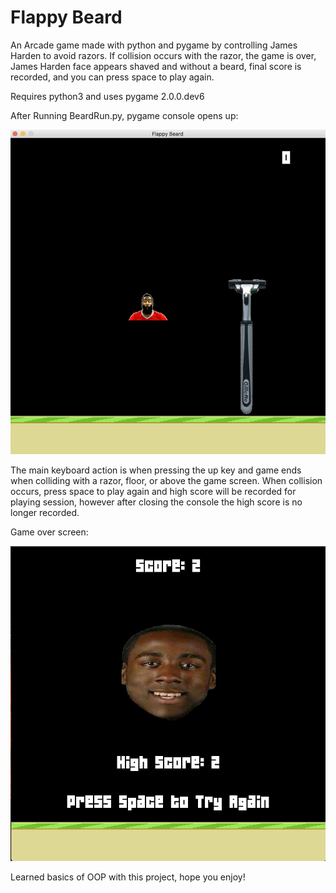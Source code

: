 # Flappy Beard
An Arcade game made with python and pygame by controlling James Harden to avoid razors. If collision occurs with the razor, the game is over, James Harden face appears shaved and without a beard, final score is recorded, and you can press space to play again. 

Requires python3 and uses pygame 2.0.0.dev6 

After Running BeardRun.py, pygame console opens up: 

<img src="Images/openingScreen.png" width="600">

The main keyboard action is when pressing the up key and game ends when colliding with a razor, floor, or above the game screen. 
When collision occurs, press space to play again and high score will be recorded for playing session, however after closing the console
the high score is no longer recorded. 

Game over screen:

<img src="Images/gameOver.png" width="600">

Learned basics of OOP with this project, hope you enjoy! 
